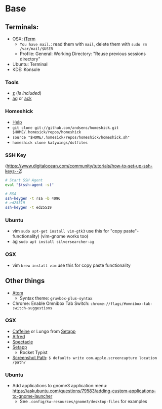 # Base

## Terminals:
- OSX: [iTerm](https://iterm2.com/)
    - `You have mail.`: read them with `mail`, delete them with `sudo rm /var/mail/$USER`
    - Profile: General: Working Directory: "Reuse previous sessions directory"
- Ubuntu: Terminal
- KDE: Konsole

### Tools
- [z](https://github.com/rupa/z) (*Is included*)
- [ag](https://github.com/ggreer/the_silver_searcher) or [ack](https://beyondgrep.com/)

### Homeshick
- [Help](https://github.com/andsens/homeshick/wiki/Installation)
- `git clone git://github.com/andsens/homeshick.git $HOME/.homesick/repos/homeshick`
- `source "$HOME/.homesick/repos/homeshick/homeshick.sh"`
- `homeshick clone katywings/dotfiles`

### SSH Key
(https://www.digitalocean.com/community/tutorials/how-to-set-up-ssh-keys--2)

```bash
# Start SSH Agent
eval "$(ssh-agent -s)"

# RSA
ssh-keygen -t rsa -b 4096
# ed25519
ssh-keygen -t ed25519
```

### Ubuntu
- vim `sudo apt-get install vim-gtk3` use this for "copy paste"-functionality) (vim-gnome works too)
- ag `sudo apt install silversearcher-ag`

### OSX
- vim `brew install vim` use this for copy paste functionality

## Other things
- [Atom](https://atom.io)
  - Syntax theme: `gruvbox-plus-syntax`
- Chrome: Enable Omnibox Tab Switch: `chrome://flags/#omnibox-tab-switch-suggestions`

### OSX
- [Caffeine](http://lightheadsw.com/caffeine/) or Lungo from [Setapp](https://setapp.com/de)
- [Alfred](https://www.alfredapp.com/)
- [Spectacle](https://github.com/eczarny/spectacle)
- [Setapp](https://setapp.com/de)
    - Rocket Typist
- [Screenshot Path](https://discussions.apple.com/docs/DOC-9081): `$ defaults write com.apple.screencapture location /path/`

### Ubuntu

- Add applications to gnome3 application menu: https://askubuntu.com/questions/79583/adding-custom-applications-to-gnome-launcher
  - See `.config/kw-resources/gnome3/desktop-files` for examples
